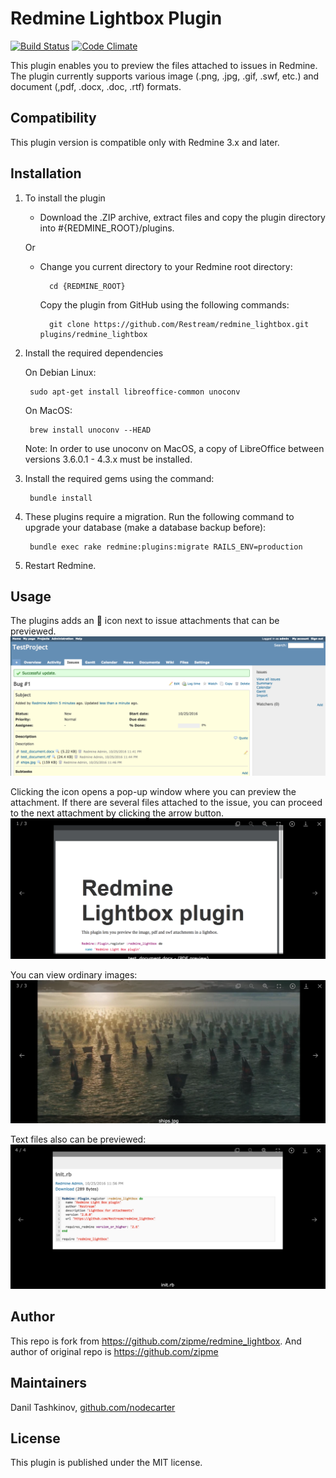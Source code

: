# Redmine Lightbox Plugin

[![Build Status](https://travis-ci.org/Restream/redmine_lightbox.png?branch=master)](https://travis-ci.org/Restream/redmine_lightbox)
[![Code Climate](https://codeclimate.com/github/Restream/redmine_lightbox.png)](https://codeclimate.com/github/Restream/redmine_lightbox)

This plugin enables you to preview the files attached to issues in Redmine. The plugin currently supports various image (.png, .jpg, .gif, .swf, etc.) and document (,pdf, .docx, .doc, .rtf) formats.

## Compatibility

This plugin version is compatible only with Redmine 3.x and later.

## Installation

1. To install the plugin
    * Download the .ZIP archive, extract files and copy the plugin directory into #{REDMINE_ROOT}/plugins.
    
    Or

    * Change you current directory to your Redmine root directory:  

            cd {REDMINE_ROOT}
            
      Copy the plugin from GitHub using the following commands:
      
            git clone https://github.com/Restream/redmine_lightbox.git plugins/redmine_lightbox
            
2. Install the required dependencies 

   On Debian Linux:

        sudo apt-get install libreoffice-common unoconv
  
   On MacOS: 
        
        brew install unoconv --HEAD
        
   Note: In order to use unoconv on MacOS, a copy of LibreOffice between versions 3.6.0.1 - 4.3.x must be installed.

3. Install the required gems using the command:  

        bundle install  
      
4. These plugins require a migration. Run the following command to upgrade your database (make a database backup before):  

        bundle exec rake redmine:plugins:migrate RAILS_ENV=production
            
5. Restart Redmine.

## Usage

The plugins adds an 🔎  icon next to issue attachments that can be previewed.  
![preview icon](doc/screenshot-issue.png)

Clicking the icon opens a pop-up window where you can preview the attachment. If there are several files attached to the issue, you can proceed to the next attachment by clicking the arrow button.
![preview pop-up](doc/screenshot-docx.png)

You can view ordinary images:
![preview pop-up-image](doc/screenshot-image.png)

Text files also can be previewed:
![preview pop-up-text](doc/screenshot-text.png)

## Author

This repo is fork from https://github.com/zipme/redmine_lightbox. And author of original repo is https://github.com/zipme 

## Maintainers

Danil Tashkinov, [github.com/nodecarter](https://github.com/nodecarter)


## License

This plugin is published under the MIT license.